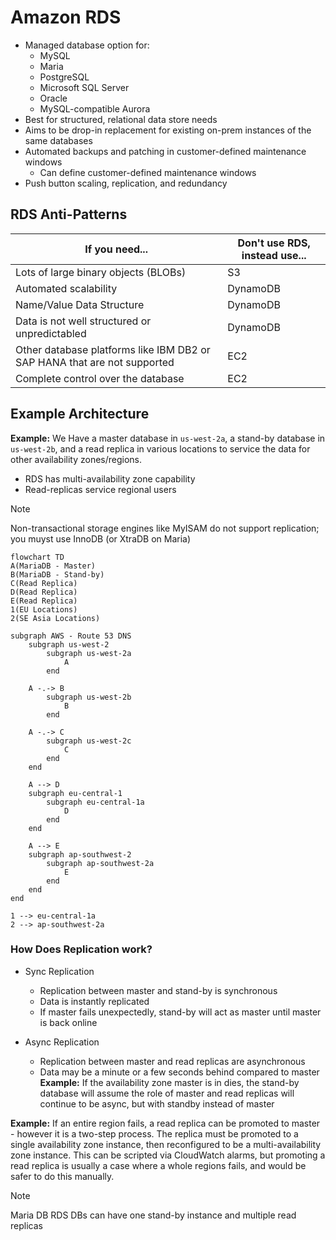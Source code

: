 # Amazon RDS
- Managed database option for:
    - MySQL
    - Maria
    - PostgreSQL
    - Microsoft SQL Server
    - Oracle
    - MySQL-compatible Aurora
- Best for structured, relational data store needs
- Aims to be drop-in replacement for existing on-prem instances of the same databases
- Automated backups and patching in customer-defined maintenance windows
    - Can define customer-defined maintenance windows
- Push button scaling, replication, and redundancy

## RDS Anti-Patterns
| If you need...                                                           | Don't use RDS, instead use... |
| ------------------------------------------------------------------------ | ----------------------------- |
| Lots of large binary objects (BLOBs)                                     | S3                            |
| Automated scalability                                                    | DynamoDB                      |
| Name/Value Data Structure                                                | DynamoDB                      |
| Data is not well structured or unpredictabled                            | DynamoDB                      |
| Other database platforms like IBM DB2 or SAP HANA that are not supported | EC2                           |
| Complete control over the database                                       | EC2                           |

## Example Architecture
**Example:**
We Have a master database in `us-west-2a`, a stand-by database in `us-west-2b`, and a read replica in various locations to service the data for other availability zones/regions.

- RDS has multi-availability zone capability
- Read-replicas service regional users

> [!NOTE]
> Non-transactional storage engines like MyISAM do not support replication; you muyst use InnoDB (or XtraDB on Maria)

```mermaid
flowchart TD
A(MariaDB - Master)
B(MariaDB - Stand-by)
C(Read Replica)
D(Read Replica)
E(Read Replica)
1(EU Locations)
2(SE Asia Locations)

subgraph AWS - Route 53 DNS
    subgraph us-west-2
        subgraph us-west-2a
            A
        end

    A -.-> B
        subgraph us-west-2b
            B
        end

    A -.-> C
        subgraph us-west-2c
            C
        end
    end

    A --> D
    subgraph eu-central-1
        subgraph eu-central-1a
            D
        end
    end

    A --> E
    subgraph ap-southwest-2
        subgraph ap-southwest-2a
            E
        end
    end
end

1 --> eu-central-1a
2 --> ap-southwest-2a
```

### How Does Replication work?
- Sync Replication
    - Replication between master and stand-by is synchronous
    - Data is instantly replicated
    - If master fails unexpectedly, stand-by will act as master until master is back online


- Async Replication
    - Replication between master and read replicas are asynchronous
    - Data may be a minute or a few seconds behind compared to master
**Example:** If the availability zone master is in dies, the stand-by database will assume the role of master and read replicas will continue to be async, but with standby instead of master

**Example:** If an entire region fails, a read replica can be promoted to master - however it is a two-step process. The replica must be promoted to a single availability zone instance, then reconfigured to be a multi-availability zone instance. This can be scripted via CloudWatch alarms, but promoting a read replica is usually a case where a whole regions fails, and would be safer to do this manually.

> [!NOTE]
> Maria DB RDS DBs can have one stand-by instance and multiple read replicas